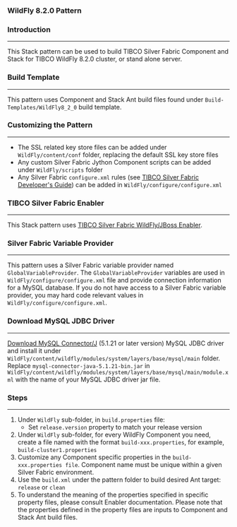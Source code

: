 ### WildFly 8.2.0 Pattern

### Introduction
--------------------------------------
This Stack pattern can be used to build TIBCO Silver Fabric Component and Stack for TIBCO WildFly 8.2.0 cluster, or stand alone server.

### Build Template
--------------------------

This pattern uses Component and Stack Ant build files found under  `Build-Templates/WildFly8_2_0` build template. 

### Customizing the Pattern
--------------------------------------

* The SSL related key store files can be added under `WildFly/content/conf` folder, replacing the default SSL key store files
* Any custom Silver Fabric Jython Component scripts can be added under `WildFly/scripts` folder
* Any Silver Fabric `configure.xml` rules (see [TIBCO Silver Fabric Developer's Guide]) can be added in `WildFly/configure/configure.xml`


### TIBCO Silver Fabric Enabler
------------------------------------------

This Stack pattern uses [TIBCO Silver Fabric WildFly/JBoss Enabler].

### Silver Fabric Variable Provider
---------------------------------------------------

This pattern uses a Silver Fabric variable provider named `GlobalVariableProvider`. 
The `GlobalVariableProvider` variables are used in `WildFly/configure/configure.xml` file and provide connection
information for a MySQL database. If you do not have access to a Silver Fabric variable provider, 
you may hard code relevant values in `WildFly/configure/configure.xml`.

### Download MySQL JDBC Driver
--------------------------------------------
[Download MySQL Connector/J] (5.1.21 or later version) MySQL JDBC driver and install it under
`WildFly/content/wildfly/modules/system/layers/base/mysql/main` folder. Replace `mysql-connector-java-5.1.21-bin.jar` in  `WildFly/content/wildfly/modules/system/layers/base/mysql/main/module.xml`
with the name of your MySQL JDBC driver jar file.

### Steps
--------------------------------------
1. Under `WildFly`  sub-folder, in  `build.properties` file:
	* Set `release.version` property to match your release version
2. Under `WildFly`  sub-folder, for every WildFly Component you need, create a file named with the format `build-xxx.properties`, for example, `build-cluster1.properties`
3. Customize any Component specific properties in the `build-xxx.properties file`. Component name  must be unique within a given Silver Fabric environment.
4. Use the `build.xml` under the pattern folder to build desired Ant target: `release` or `clean`
5. To understand the meaning of the properties specified in specific property files, please consult Enabler documentation. 
Please note that the properties defined in the  property files are inputs to Component and Stack Ant build files.

[ TIBCO Silver Fabric WildFly/JBoss Enabler]: <https://docs.tibco.com/pub/silver_fabric_enabler_redhat_JBoss/5.6.0/pdf/TIB_silver_fabric_5.6.0_JBoss_enabler_guide.pdf>
[TIBCO Silver Fabric Developer's Guide]:<https://docs.tibco.com/pub/silver_fabric/5.7.1/doc/pdf/TIB_silver_fabric_5.7.1_developers_guide.pdf>
[Download MySQL Connector/J]: <https://dev.mysql.com/downloads/connector/j/>